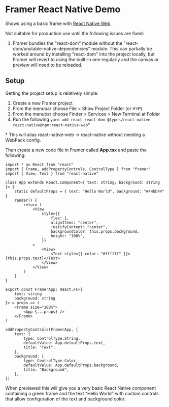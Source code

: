 Framer React Native Demo
========================

Shows using a basic frame with [React Native
Web](https://github.com/necolas/react-native-web/).

Not suitable for production use until the following issues are fixed:

1) Framer bundles the "react-dom" module without the
"react-dom/unstable-native-dependencies" module. This can partially be worked
around by installing "react-dom" into the project locally, but Framer will
revert to using the built-in one regularly and the canvas or preview will need
to be reloaded.

Setup
-----

Getting the project setup is relatively simple:

1) Create a new Framer project
2) From the menubar choose File > Show Project Folder (or <kbd>⌘⌥P</kbd>)
3) From the menubar choose Finder > Services > New Terminal at Folder
4) Run the following `yarn add react react-dom @types/react-native react-native@npm:react-native-web`\*

\* This will alias react-native-web -> react-native without needing a WebPack config.

Then create a new code file in Framer called **App.tsx** and paste the following:

```tsx
import * as React from "react"
import { Frame, addPropertyControls, ControlType } from "framer"
import { View, Text } from "react-native"

class App extends React.Component<{ text: string; background: string }> {
    static defaultProps = { text: "Hello World", background: "#44bb44" }
    render() {
        return (
            <View
                style={{
                    flex: 1,
                    alignItems: "center",
                    justifyContent: "center",
                    backgroundColor: this.props.background,
                    height: "100%",
                }}
            >
                <View>
                    <Text style={{ color: "#ffffff" }}>{this.props.text}</Text>
                </View>
            </View>
        )
    }
}

export const FramerApp: React.FC<{
    text: string
    background: string
}> = props => (
    <Frame size="100%">
        <App {...props} />
    </Frame>
)

addPropertyControls(FramerApp, {
    text: {
        type: ControlType.String,
        defaultValue: App.defaultProps.text,
        title: "Text",
    },
    background: {
        type: ControlType.Color,
        defaultValue: App.defaultProps.background,
        title: "Background",
    },
})

```

When previewed this will give you a very basic React Native component
containing a green frame and the text "Hello World" with custom controls that
allow configuration of the text and background color.
